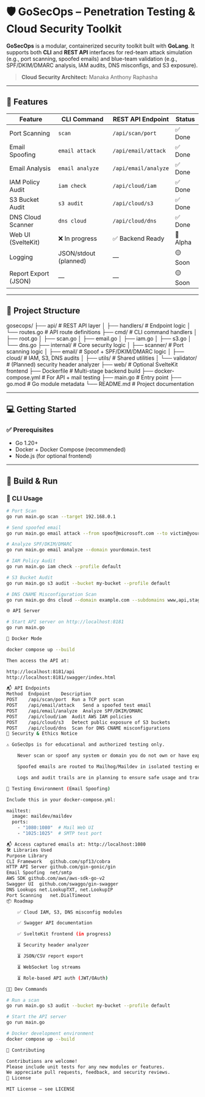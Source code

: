 # 🛡️ GoSecOps – Penetration Testing & Cloud Security Toolkit

**GoSecOps** is a modular, containerized security toolkit built with **GoLang**. It supports both **CLI** and **REST API** interfaces for red-team attack simulation (e.g., port scanning, spoofed emails) and blue-team validation (e.g., SPF/DKIM/DMARC analysis, IAM audits, DNS misconfigs, and S3 exposure).

> **Cloud Security Architect:** Manaka Anthony Raphasha

---

## 🚀 Features

| Feature              | CLI Command             | REST API Endpoint         | Status   |
|----------------------|-------------------------|----------------------------|----------|
| Port Scanning        | `scan`                  | `/api/scan/port`           | ✅ Done  |
| Email Spoofing       | `email attack`          | `/api/email/attack`        | ✅ Done  |
| Email Analysis       | `email analyze`         | `/api/email/analyze`       | ✅ Done  |
| IAM Policy Audit     | `iam check`             | `/api/cloud/iam`           | ✅ Done  |
| S3 Bucket Audit      | `s3 audit`              | `/api/cloud/s3`            | ✅ Done  |
| DNS Cloud Scanner    | `dns cloud`             | `/api/cloud/dns`           | ✅ Done  |
| Web UI (SvelteKit)   | ❌ In progress           | ✅ Backend Ready            | 🧪 Alpha |
| Logging              | JSON/stdout (planned)   | —                          | 🟡 Soon  |
| Report Export (JSON) | —                       | —                          | 🟡 Soon  |

---

## 🧱 Project Structure

gosecops/
├── api/ # REST API layer
│ ├── handlers/ # Endpoint logic
│ └── routes.go # API route definitions
├── cmd/ # CLI command handlers
│ ├── root.go
│ ├── scan.go
│ ├── email.go
│ ├── iam.go
│ ├── s3.go
│ └── dns.go
├── internal/ # Core security logic
│ ├── scanner/ # Port scanning logic
│ ├── email/ # Spoof + SPF/DKIM/DMARC logic
│ ├── cloud/ # IAM, S3, DNS audits
│ ├── utils/ # Shared utilities
│ └── validator/ # (Planned) security header analyzer
├── web/ # Optional SvelteKit frontend
├── Dockerfile # Multi-stage backend build
├── docker-compose.yml # For API + mail testing
├── main.go # Entry point
├── go.mod # Go module metadata
└── README.md # Project documentation


---

## 💻 Getting Started

### ✅ Prerequisites

- Go 1.20+
- Docker + Docker Compose (recommended)
- Node.js (for optional frontend)

---

## 🔧 Build & Run

### 🧪 CLI Usage

```bash
# Port Scan
go run main.go scan --target 192.168.0.1

# Send spoofed email
go run main.go email attack --from spoof@microsoft.com --to victim@yourdomain.test

# Analyze SPF/DKIM/DMARC
go run main.go email analyze --domain yourdomain.test

# IAM Policy Audit
go run main.go iam check --profile default

# S3 Bucket Audit
go run main.go s3 audit --bucket my-bucket --profile default

# DNS CNAME Misconfiguration Scan
go run main.go dns cloud --domain example.com --subdomains www,api,staging

🌐 API Server

# Start API server on http://localhost:8181
go run main.go

🐳 Docker Mode

docker compose up --build

Then access the API at:

http://localhost:8181/api
http://localhost:8181/swagger/index.html

📬 API Endpoints
Method	Endpoint	Description
POST	/api/scan/port	Run a TCP port scan
POST	/api/email/attack	Send a spoofed test email
POST	/api/email/analyze	Analyze SPF/DKIM/DMARC
POST	/api/cloud/iam	Audit AWS IAM policies
POST	/api/cloud/s3	Detect public exposure of S3 buckets
POST	/api/cloud/dns	Scan for DNS CNAME misconfigurations
🔐 Security & Ethics Notice

⚠️ GoSecOps is for educational and authorized testing only.

    Never scan or spoof any system or domain you do not own or have explicit permission to test.

    Spoofed emails are routed to Mailhog/Maildev in isolated testing environments.

    Logs and audit trails are in planning to ensure safe usage and traceability.

🧪 Testing Environment (Email Spoofing)

Include this in your docker-compose.yml:

mailtest:
  image: maildev/maildev
  ports:
    - "1080:1080"  # Mail Web UI
    - "1025:1025"  # SMTP test port

📬 Access captured emails at: http://localhost:1080
🛠️ Libraries Used
Purpose	Library
CLI Framework	github.com/spf13/cobra
HTTP API Server	github.com/gin-gonic/gin
Email Spoofing	net/smtp
AWS SDK	github.com/aws/aws-sdk-go-v2
Swagger UI	github.com/swaggo/gin-swagger
DNS Lookups	net.LookupTXT, net.LookupIP
Port Scanning	net.DialTimeout
📦 Roadmap

    ✅ Cloud IAM, S3, DNS misconfig modules

    ✅ Swagger API documentation

    ✅ SvelteKit frontend (in progress)

    ⏳ Security header analyzer

    ⏳ JSON/CSV report export

    ⏳ WebSocket log streams

    ⏳ Role-based API auth (JWT/OAuth)

👨‍💻 Dev Commands

# Run a scan
go run main.go s3 audit --bucket my-bucket --profile default

# Start the API server
go run main.go

# Docker development environment
docker compose up --build

🤝 Contributing

Contributions are welcome!
Please include unit tests for any new modules or features.
We appreciate pull requests, feedback, and security reviews.
📜 License

MIT License – see LICENSE